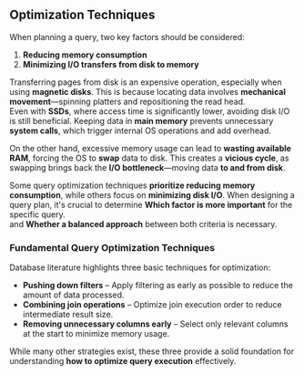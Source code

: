 ## Optimization Techniques

When planning a query, two key factors should be considered:  
1. **Reducing memory consumption**  
2. **Minimizing I/O transfers from disk to memory**  

Transferring pages from disk is an expensive operation, especially when using **magnetic disks**. This is because locating data involves **mechanical movement**—spinning platters and repositioning the read head.  
Even with **SSDs**, where access time is significantly lower, avoiding disk I/O is still beneficial. Keeping data in **main memory** prevents unnecessary **system calls**, which trigger internal OS operations and add overhead.  

On the other hand, excessive memory usage can lead to **wasting available RAM**, forcing the OS to **swap** data to disk. This creates a **vicious cycle**, as swapping brings back the **I/O bottleneck**—moving data **to and from disk**.  

Some query optimization techniques **prioritize reducing memory consumption**, while others focus on **minimizing disk I/O**. When designing a query plan, it's crucial to determine **Which factor is more important** for the specific query.  
and **Whether a balanced approach** between both criteria is necessary.  

### Fundamental Query Optimization Techniques  
Database literature highlights three basic techniques for optimization:  
- **Pushing down filters** – Apply filtering as early as possible to reduce the amount of data processed.  
- **Combining join operations** – Optimize join execution order to reduce intermediate result size.  
- **Removing unnecessary columns early** – Select only relevant columns at the start to minimize memory usage.  

While many other strategies exist, these three provide a solid foundation for understanding **how to optimize query execution** effectively.  


